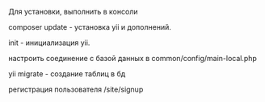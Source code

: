 Для установки, выполнить в консоли

composer update - установка yii и дополнений.

init - инициализация yii.

настроить соединение с базой данных в common/config/main-local.php
 
yii migrate - создание таблиц в бд
 
регистрация пользователя /site/signup 

